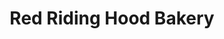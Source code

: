 ---
title: "Red Riding Hood Bakery"
url: /karachi/red-riding-hood-bakery-allama-shabbir-ahmed-usmani-road/
shop: pastry
---